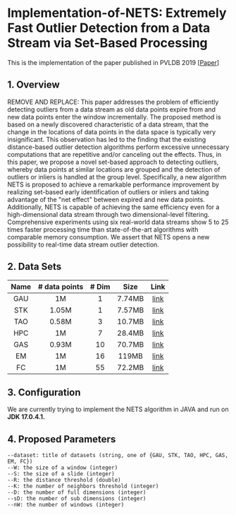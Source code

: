 # Implementation-of-NETS: Extremely Fast Outlier Detection from a Data Stream via Set-Based Processing

This is the implementation of the paper published in PVLDB 2019 [[Paper](http://www.vldb.org/pvldb/vol12/p1303-yoon.pdf)]

## 1. Overview
REMOVE AND REPLACE: This paper addresses the problem of efficiently detecting outliers from a data stream as old data points expire from and new data points enter the window incrementally. The proposed method is based on a newly discovered characteristic of a data stream, that the change in the locations of data points in the data space is typically very insignificant. This observation has led to the finding that the existing distance-based outlier detection algorithms perform excessive unnecessary computations that are repetitive and/or canceling out the effects. Thus, in this paper, we propose a novel set-based approach to detecting outliers, whereby data points at similar locations are grouped and the detection of outliers or inliers is handled at the group level. Specifically, a new algorithm NETS is proposed to achieve a remarkable performance improvement by realizing set-based early identification of outliers or inliers and taking advantage of the "net effect" between expired and new data points. Additionally, NETS is capable of achieving the same efficiency even for a high-dimensional data stream through two dimensional-level filtering.  Comprehensive experiments using six real-world data streams show 5 to 25 times faster processing time than state-of-the-art algorithms with comparable memory consumption. We assert that NETS opens a new possibility to real-time data stream outlier detection.

## 2. Data Sets
| Name    | # data points  | # Dim    | Size    | Link           |
| :-----: | :------------: | :------: |:-------:|:--------------:|
| GAU     | 1M             | 1        |  7.74MB  |[link](https://infolab.usc.edu/Luan/Outlier/Datasets/gaussian.txt) |
| STK     | 1.05M          | 1        |  7.57MB |[link](https://infolab.usc.edu/Luan/Outlier/Datasets/stock.txt) |
| TAO     | 0.58M          | 3        |  10.7MB |[link](https://infolab.usc.edu/Luan/Outlier/Datasets/tao.txt) |
| HPC     | 1M             | 7        |  28.4MB  |[link](https://infolab.usc.edu/Luan/Outlier/Datasets/household2.txt) |
| GAS     | 0.93M          | 10       |  70.7MB  |[link](http://archive.ics.uci.edu/ml/machine-learning-databases/00362/HT_Sensor_UCIsubmission.zip) |
| EM      | 1M             | 16       |  119MB  |[link](https://infolab.usc.edu/Luan/Outlier/Datasets/ethylene.txt) |
| FC      | 1M             | 55       |  72.2MB  |[link](https://infolab.usc.edu/Luan/Outlier/Datasets/fc.data) |

## 3. Configuration
We are currently trying to implement the NETS algorithm in JAVA and run on **JDK 17.0.4.1.**

## 4. Proposed Parameters
```
--dataset: title of datasets (string, one of {GAU, STK, TAO, HPC, GAS, EM, FC})
--W: the size of a window (integer)
--S: the size of a slide (integer)
--R: the distance threshold (double)
--K: the number of neighbors threshold (integer)
--D: the number of full dimensions (integer)
--sD: the number of sub dimensions (integer)
--nW: the number of windows (integer)